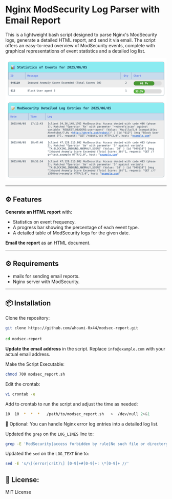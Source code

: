 # Nginx ModSecurity Log Parser with Email Report
This is a lightweight bash script designed to parse Nginx's ModSecurity logs, generate a detailed HTML report, and send it via email. The script offers an easy-to-read overview of ModSecurity events, complete with graphical representations of event statistics and a detailed log list.

![Add script](<screen.png>)

---

## :gear: Features

**Generate an HTML report** with:
- Statistics on event frequency.
- A progress bar showing the percentage of each event type.
- A detailed table of ModSecurity logs for the given date.

**Email the report** as an HTML document.

---

## :gear: Requirements 
- mailx for sending email reports.
- Nginx server with ModSecurity.

---

## :package: Installation

Clone the repository:
```bash 
git clone https://github.com/whoami-0x44/modsec-report.git

cd modsec-report
```

**Update the email address** in the script. 
Replace `info@example.com` with your actual email address.

Make the Script Executable:
```bash 
chmod 700 modsec_report.sh
```

Edit the crontab:
```bash 
vi crontab -e
```

Add to crontab to run the script and adjust the time as needed:
```bash 
10  10  *  *  *   /path/to/modsec_report.sh   >  /dev/null 2>&1
```

:wrench: Optional: You can handle Nginx error log entries into a detailed log list.

Updated the `grep` on the `LOG_LINES` line to:  
```bash 
grep -E 'ModSecurity|access forbidden by rule|No such file or directory|SSL_do_handshake' | \`
```
Updated the `sed` on the `LOG_TEXT` line to:
```bash 
sed -E 's/\[(error|crit)\] [0-9]+#[0-9]+: \*[0-9]+ //'
```

## :page_facing_up: License:
MIT License
